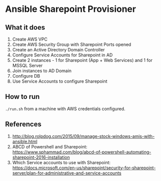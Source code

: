 # Ansible Sharepoint Provisioner

## What it does

1. Create AWS VPC
1. Create AWS Security Group with Sharepoint Ports opened
1. Create an Active Directory Domain Controller
1. Configure Service Accounts for Sharepoint in AD
1. Create 2 instances - 1 for Sharepoint (App + Web Services) and 1 for MSSQL Server
1. Join instances to AD Domain
1. Configure DB
1. Use Service Accounts to configure Sharepoint

## How to run

`./run.sh` from a machine with AWS credentials configured.

## References

1. http://blog.rolpdog.com/2015/09/manage-stock-windows-amis-with-ansible.html
1. ABCD of Powershell and Sharepoint: https://www.sphammad.com/blog/abcd-of-powershell-automating-sharepoint-2016-installation
1. Which Service accounts to use with Sharepoint: https://docs.microsoft.com/en-us/sharepoint/security-for-sharepoint-server/plan-for-administrative-and-service-accounts
